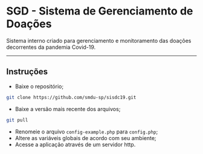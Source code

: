# SGD - Sistema de Gerenciamento de Doações

Sistema interno criado para gerenciamento e monitoramento das doações decorrentes da pandemia Covid-19.

---

## Instruções

- Baixe o repositório;
```bash
git clone https://github.com/smdu-sp/sisdc19.git
```
- Baixe a versão mais recente dos arquivos;
```bash
git pull
```
- Renomeie o arquivo `config-example.php` para `config.php`;
- Altere as variáveis globais de acordo com seu ambiente;
- Acesse a aplicação através de um servidor http.